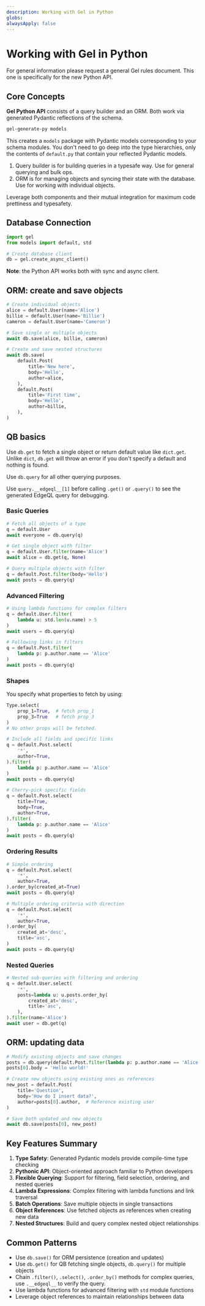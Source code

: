 ```yaml
---
description: Working with Gel in Python
globs: 
alwaysApply: false
---
```


# Working with Gel in Python

For general information please request a general Gel rules document.
This one is specifically for the new Python API.

## Core Concepts

**Gel Python API** consists of a query builder and an ORM.
Both work via generated Pydantic reflections of the schema.

```bash
gel-generate-py models
```

This creates a `models` package with Pydantic models corresponding to your schema modules.
You don't need to go deep into the type hierarchies, only the contents of `default.py` that contain your reflected Pydantic models.

1. Query builder is for building queries in a typesafe way. Use for general querying and bulk ops.
2. ORM is for managing objects and syncing their state with the database. Use for working with individual objects.

Leverage both components and their mutual integration for maximum code prettiness and typesafety.

## Database Connection

```python
import gel
from models import default, std

# Create database client
db = gel.create_async_client()
```

**Note**: the Python API works both with sync and async client.


## ORM: create and save objects

```python
# Create individual objects
alice = default.User(name='Alice')
billie = default.User(name='Billie')
cameron = default.User(name='Cameron')

# Save single or multiple objects
await db.save(alice, billie, cameron)
```

```python
# Create and save nested structures
await db.save(
    default.Post(
        title='New here',
        body='Hello',
        author=alice,
    ),
    default.Post(
        title='First time', 
        body='Hello',
        author=billie,
    ),
)
```

## QB basics

Use `db.get` to fetch a single object or return default value like `dict.get`.
Unlike `dict`, `db.get` will throw an error if you don't specify a default and nothing is found.

Use `db.query` for all other querying purposes.

Use `query.__edgeql__[1]` before calling `.get()` or `.query()` to see the generated EdgeQL query for debugging.  

### Basic Queries

```python
# Fetch all objects of a type
q = default.User
await everyone = db.query(q)

# Get single object with filter
q = default.User.filter(name='Alice')
await alice = db.get(q, None)

# Query multiple objects with filter
q = default.Post.filter(body='Hello')
await posts = db.query(q)
```

### Advanced Filtering

```python
# Using lambda functions for complex filters
q = default.User.filter(
    lambda u: std.len(u.name) > 5
)
await users = db.query(q)

# Following links in filters
q = default.Post.filter(
    lambda p: p.author.name == 'Alice'
)
await posts = db.query(q)
```

### Shapes

You specify what properties to fetch by using:

```python
Type.select(
    prop_1=True,  # fetch prop_1
    prop_3=True   # fetch prop_3
)
# No other props will be fetched.
```

```python
# Include all fields and specific links
q = default.Post.select(
    '*',
    author=True,
).filter(
    lambda p: p.author.name == 'Alice'
)
await posts = db.query(q)

# Cherry-pick specific fields
q = default.Post.select(
    title=True,
    body=True,
    author=True,
).filter(
    lambda p: p.author.name == 'Alice'
)
await posts = db.query(q)
```

### Ordering Results
```python
# Simple ordering
q = default.Post.select(
    '*',
    author=True,
).order_by(created_at=True)
await posts = db.query(q)

# Multiple ordering criteria with direction
q = default.Post.select(
    '*',
    author=True,
).order_by(
    created_at='desc',
    title='asc',
)
await posts = db.query(q)
```

### Nested Queries

```python
# Nested sub-queries with filtering and ordering
q = default.User.select(
    '*',
    posts=lambda u: u.posts.order_by(
        created_at='desc',
        title='asc',
    ),
).filter(name='Alice')
await user = db.get(q)
```

## ORM: updating data

```python
# Modify existing objects and save changes
posts = db.query(default.Post.filter(lambda p: p.author.name == 'Alice'))
posts[0].body = 'Hello world!'

# Create new objects using existing ones as references
new_post = default.Post(
    title='Question',
    body='How do I insert data?',
    author=posts[0].author,  # Reference existing user
)

# Save both updated and new objects
await db.save(posts[0], new_post)
```

## Key Features Summary

1. **Type Safety**: Generated Pydantic models provide compile-time type checking
2. **Pythonic API**: Object-oriented approach familiar to Python developers  
3. **Flexible Querying**: Support for filtering, field selection, ordering, and nested queries
4. **Lambda Expressions**: Complex filtering with lambda functions and link traversal
5. **Batch Operations**: Save multiple objects in single transactions
6. **Object References**: Use fetched objects as references when creating new data
7. **Nested Structures**: Build and query complex nested object relationships

## Common Patterns

- Use `db.save()` for ORM persistence (creation and updates)
- Use `db.get()` for QB fetching single objects, `db.query()` for multiple objects
- Chain `.filter()`, `.select()`, `.order_by()` methods for complex queries, use `.__edgeql__` to verify the query.
- Use lambda functions for advanced filtering with `std` module functions
- Leverage object references to maintain relationships between data




